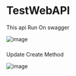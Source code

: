 # TestWebAPI

This api Run On swagger

![image](https://github.com/abdulrahmannadap/TestWebAPI/assets/63226271/4cdbefe2-8236-4b01-8304-7c6509c57525)
###

Update Create Method 

![image](https://github.com/abdulrahmannadap/TestWebAPI/assets/63226271/9bcac92c-4b6a-4c1e-872c-4003704a1041)
